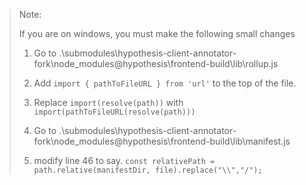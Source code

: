 
> Note: 
> 
>   If you are on windows, you must make the following small changes 
>   1. Go to .\submodules\hypothesis-client-annotator-fork\node_modules\@hypothesis\frontend-build\lib\rollup.js
>   2. Add `import { pathToFileURL } from 'url'` to the top of the file. 
>   3. Replace `import(resolve(path))` with `import(pathToFileURL(resolve(path)))`
> 
>   4. Go to  .\submodules\hypothesis-client-annotator-fork\node_modules\@hypothesis\frontend-build\lib\manifest.js   
>   5. modify line 46 to say. `const relativePath = path.relative(manifestDir, file).replace("\\","/");`